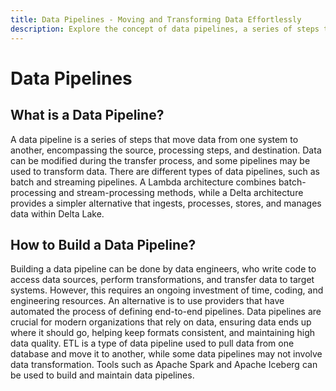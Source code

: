 ```yaml
---
title: Data Pipelines - Moving and Transforming Data Effortlessly
description: Explore the concept of data pipelines, a series of steps that efficiently move and transform data from one system to another. Learn about different types of pipelines, including batch and streaming, and discover how to build data pipelines using coding or automated solutions. Explore the importance of data pipelines for maintaining high data quality and ensuring data reaches its intended destination.
---
```


# Data Pipelines

## What is a Data Pipeline?

A data pipeline is a series of steps that move data from one system to another, encompassing the source, processing steps, and destination. Data can be modified during the transfer process, and some pipelines may be used to transform data. There are different types of data pipelines, such as batch and streaming pipelines. A Lambda architecture combines batch-processing and stream-processing methods, while a Delta architecture provides a simpler alternative that ingests, processes, stores, and manages data within Delta Lake.

## How to Build a Data Pipeline?

Building a data pipeline can be done by data engineers, who write code to access data sources, perform transformations, and transfer data to target systems. However, this requires an ongoing investment of time, coding, and engineering resources. An alternative is to use providers that have automated the process of defining end-to-end pipelines. Data pipelines are crucial for modern organizations that rely on data, ensuring data ends up where it should go, helping keep formats consistent, and maintaining high data quality. ETL is a type of data pipeline used to pull data from one database and move it to another, while some data pipelines may not involve data transformation. Tools such as Apache Spark and Apache Iceberg can be used to build and maintain data pipelines.
